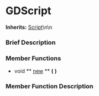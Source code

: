 #  GDScript  
**Inherits:** [Script](class_script)\\n\\n
###  Brief Description  


###  Member Functions 
  * void  ** [new](#new) **  **(** **)**

###  Member Function Description  
